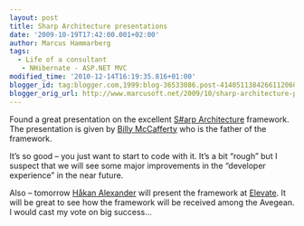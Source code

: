 ```yaml
---
layout: post
title: Sharp Architecture presentations
date: '2009-10-19T17:42:00.001+02:00'
author: Marcus Hammarberg
tags:
  - Life of a consultant
   - NHibernate - ASP.NET MVC
modified_time: '2010-12-14T16:19:35.816+01:00'
blogger_id: tag:blogger.com,1999:blog-36533086.post-4140511384266112060
blogger_orig_url: http://www.marcusoft.net/2009/10/sharp-architecture-presentations.html
---
```



Found a great presentation on the excellent
<a href="http://www.sharparchitecture.net/" target="_blank">S#arp
Architecture</a> framework. The presentation is given by
<a href="http://devlicio.us/blogs/billy_mccafferty/"
target="_blank">Billy McCafferty</a> who is the father of the framework.

It’s so good – you just want to start to code with it. It’s a bit
“rough” but I suspect that we will see some major improvements in the
“developer experience” in the near future.

Also – tomorrow <a href="http://blog.avegagroup.se/HakanAlexander/"
target="_blank">Håkan Alexander</a> will present the framework at
<a href="http://blog.avegagroup.se/Elevate" target="_blank">Elevate</a>.
It will be great to see how the framework will be received among the
Avegean. I would cast my vote on big success…
